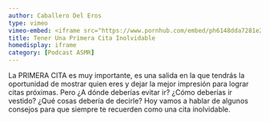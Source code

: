 ```yaml
---
author: Caballero Del Eros
type: vimeo
vimeo-embed: <iframe src="https://www.pornhub.com/embed/ph6148dda7281e2" frameborder="0" width="500" height="281" scrolling="no" allowfullscreen></iframe>
title: Tener Una Primera Cita Inolvidable
homedisplay: iframe
category: [Podcast ASMR]
---
```

La PRIMERA CITA es muy importante, es una salida en la que tendrás la oportunidad de mostrar quien eres y dejar la mejor impresión para lograr citas próximas.
Pero ¿A dónde deberías evitar ir? ¿Cómo deberías ir vestido? ¿Qué cosas debería de decirle?
Hoy vamos a hablar de algunos consejos para que siempre te recuerden como una cita inolvidable.
